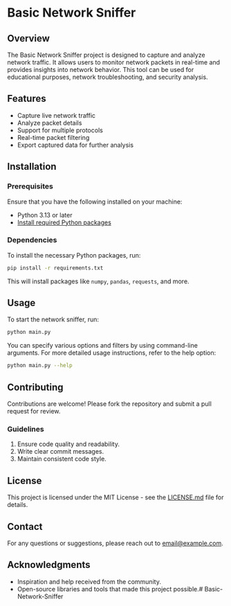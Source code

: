 # Basic Network Sniffer

## Overview

The Basic Network Sniffer project is designed to capture and analyze network traffic. It allows users to monitor network packets in real-time and provides insights into network behavior. This tool can be used for educational purposes, network troubleshooting, and security analysis.

## Features

- Capture live network traffic
- Analyze packet details
- Support for multiple protocols
- Real-time packet filtering
- Export captured data for further analysis

## Installation

### Prerequisites

Ensure that you have the following installed on your machine:

- Python 3.13 or later
- [Install required Python packages](#dependencies)

### Dependencies

To install the necessary Python packages, run:

```bash
pip install -r requirements.txt
```

This will install packages like `numpy`, `pandas`, `requests`, and more.

## Usage

To start the network sniffer, run:

```bash
python main.py
```

You can specify various options and filters by using command-line arguments. For more detailed usage instructions, refer to the help option:

```bash
python main.py --help
```

## Contributing

Contributions are welcome! Please fork the repository and submit a pull request for review.

### Guidelines

1. Ensure code quality and readability.
2. Write clear commit messages.
3. Maintain consistent code style.

## License

This project is licensed under the MIT License - see the [LICENSE.md](LICENSE.md) file for details.

## Contact

For any questions or suggestions, please reach out to [email@example.com](mailto:email@example.com).

## Acknowledgments

- Inspiration and help received from the community.
- Open-source libraries and tools that made this project possible.# Basic-Network-Sniffer